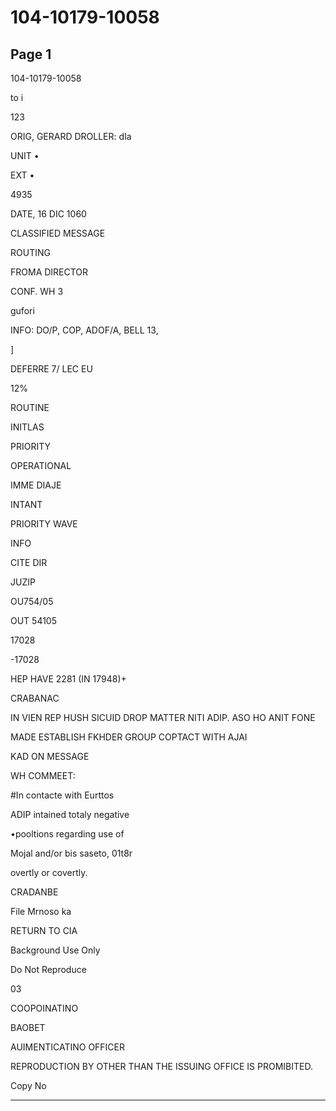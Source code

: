 # 104-10179-10058

## Page 1

104-10179-10058

to i

123

ORIG, GERARD DROLLER: dIa

UNIT •

EXT •

4935

DATE, 16 DIC 1060

CLASSIFIED MESSAGE

ROUTING

FROMA DIRECTOR

CONF. WH 3

gufori

INFO: DO/P, COP, ADOF/A, BELL 13,

]

DEFERRE 7/ LEC EU

12%

ROUTINE

INITLAS

PRIORITY

OPERATIONAL

IMME DIAJE

INTANT

PRIORITY WAVE

INFO

CITE DIR

JUZIP

OU754/05

OUT 54105

17028

-17028

HEP HAVE 2281 (IN 17948)+

CRABANAC

IN VIEN REP HUSH SICUID DROP MATTER NITI ADIP. ASO HO ANIT FONE

MADE ESTABLISH FKHDER GROUP COPTACT WITH AJAI

KAD ON MESSAGE

WH COMMEET:

#In contacte with Eurttos

ADIP intained totaly negative

•pooltions regarding use of

Mojal and/or bis saseto, 01t8r

overtly or covertly.

CRADANBE

File Mrnoso ka

RETURN TO CIA

Background Use Only

Do Not Reproduce

03

COOPOINATINO

BAOBET

AUIMENTICATINO OFFICER

REPRODUCTION BY OTHER THAN THE ISSUING OFFICE IS PROMIBITED.

Copy No

---

